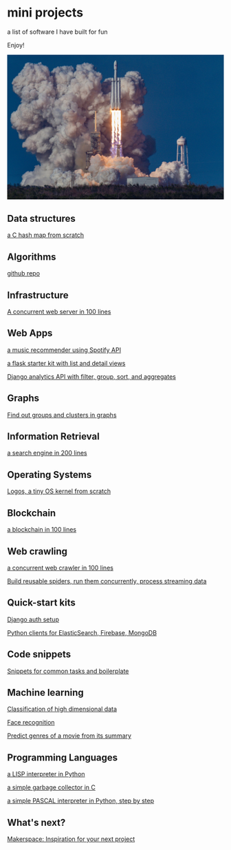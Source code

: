 # mini projects

a list of software I have built for fun

Enjoy!

![](/assets/launch.jpg)

## Data structures

[a C hash map from scratch](/hashmap-from-scratch/hashmap.c)

## Algorithms

[github repo](https://github.com/selimslab/algo-rhythms)

## Infrastructure

[A concurrent web server in 100 lines](/server/web-server-from-scratch.py)

## Web Apps

[a music recommender using Spotify API](/spotify/)

[a flask starter kit with list and detail views](/flask-sqlalchemy/)

[Django analytics API with filter, group, sort, and aggregates](https://gist.github.com/selimslab/deb13d127776e551ee58d6c9ff293108#file-readme-md)

## Graphs

[Find out groups and clusters in graphs](https://github.com/selimslab/auto-group)

## Information Retrieval

[a search engine in 200 lines](/search/tinysearch.py)

## Operating Systems

[Logos, a tiny OS kernel from scratch](https://github.com/selimslab/logos)  

## Blockchain

[a blockchain in 100 lines](/blockchain/tinychain.py)

## Web crawling

[a concurrent web crawler in 100 lines](/web-spiders/crawler.py)

[Build reusable spiders, run them concurrently, process streaming data](/web-spiders/)

## Quick-start kits

[Django auth setup](https://gist.github.com/selimslab/5e93166967d0ceeaf489e6a526c83ac9#file-apps-py)

[Python clients for ElasticSearch, Firebase, MongoDB](/python-clients/)

## Code snippets

[Snippets for common tasks and boilerplate](https://github.com/selimslab/algo-rhytms/tree/master/code-snippets)

## Machine learning

[Classification of high dimensional data](/high-dimensionality/readme.md)

[Face recognition](/machine-learning/face-recognition.py)

[Predict genres of a movie from its summary](/machine-learning/predict-genre-from-movie-summary.py)

## Programming Languages

[a LISP interpreter in Python](/language/interpreter/lis.py)  

[a simple garbage collector in C](/language/garbage-collector/gc.c)  

[a simple PASCAL interpreter in Python, step by step](https://github.com/selimslab/interpretty)

## What's next?

[Makerspace: Inspiration for your next project](/makerspace.md)
